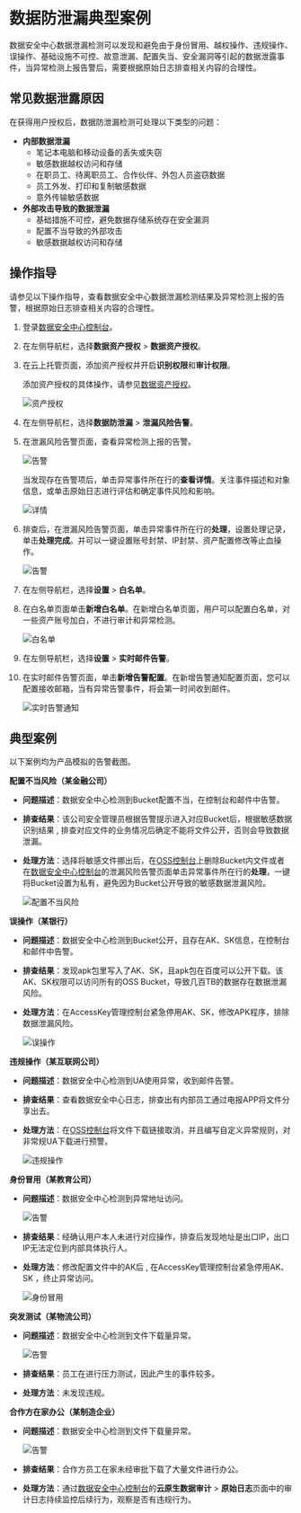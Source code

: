 # 数据防泄漏典型案例

数据安全中心数据泄漏检测可以发现和避免由于身份冒用、越权操作、违规操作、误操作、基础设施不可控、故意泄漏、配置失当、安全漏洞等引起的数据泄露事件，当异常检测上报告警后，需要根据原始日志排查相关内容的合理性。

## 常见数据泄露原因

在获得用户授权后，数据防泄漏检测可处理以下类型的问题：

-   **内部数据泄漏**
    -   笔记本电脑和移动设备的丢失或失窃
    -   敏感数据越权访问和存储
    -   在职员工、待离职员工、合作伙伴、外包人员盗窃数据
    -   员工外发、打印和复制敏感数据
    -   意外传输敏感数据
-   **外部攻击导致的数据泄漏**
    -   基础措施不可控，避免数据存储系统存在安全漏洞
    -   配置不当导致的外部攻击
    -   敏感数据越权访问和存储

## 操作指导

请参见以下操作指导，查看数据安全中心数据泄漏检测结果及异常检测上报的告警，根据原始日志排查相关内容的合理性。

1.  登录[数据安全中心控制台](https://yundun.console.aliyun.com/?p=sddp#/overview)。
2.  在左侧导航栏，选择**数据资产授权** \> **数据资产授权**。
3.  在云上托管页面，添加资产授权并开启**识别权限**和**审计权限**。

    添加资产授权的具体操作，请参见[数据资产授权](/intl.zh-CN/用户指南/数据资产授权.md)。

    ![资产授权](https://static-aliyun-doc.oss-accelerate.aliyuncs.com/assets/img/zh-CN/0861102261/p277516.png)

4.  在左侧导航栏，选择**数据防泄漏** \> **泄漏风险告警**。
5.  在泄漏风险告警页面，查看异常检测上报的告警。

    ![告警](https://static-aliyun-doc.oss-accelerate.aliyuncs.com/assets/img/zh-CN/0861102261/p277517.png)

    当发现存在告警项后，单击异常事件所在行的**查看详情**。关注事件描述和对象信息，或单击原始日志进行评估和确定事件风险和影响。

    ![详情](https://static-aliyun-doc.oss-accelerate.aliyuncs.com/assets/img/zh-CN/0861102261/p277533.png)

6.  排查后，在泄漏风险告警页面，单击异常事件所在行的**处理**，设置处理记录，单击**处理完成**。并可以一键设置账号封禁、IP封禁、资产配置修改等止血操作。

    ![告警](https://static-aliyun-doc.oss-accelerate.aliyuncs.com/assets/img/zh-CN/0861102261/p277618.png)

7.  在左侧导航栏，选择**设置** \> **白名单**。
8.  在白名单页面单击**新增白名单**。在新增白名单页面，用户可以配置白名单，对一些资产账号加白，不进行审计和异常检测。

    ![白名单](https://static-aliyun-doc.oss-accelerate.aliyuncs.com/assets/img/zh-CN/0861102261/p277592.png)

9.  在左侧导航栏，选择**设置** \> **实时邮件告警**。
10. 在实时邮件告警页面，单击**新增告警配置**。在新增告警通知配置页面，您可以配置接收邮箱，当有异常告警事件，将会第一时间收到邮件。

    ![实时告警通知](https://static-aliyun-doc.oss-accelerate.aliyuncs.com/assets/img/zh-CN/0861102261/p277609.png)


## 典型案例

以下案例均为产品模拟的告警截图。

**配置不当风险（某金融公司）**

-   **问题描述**：数据安全中心检测到Bucket配置不当，在控制台和邮件中告警。
-   **排查结果**：该公司安全管理员根据告警提示进入对应Bucket后，根据敏感数据识别结果 , 排查对应文件的业务情况后确定不能将文件公开，否则会导致数据泄漏。
-   **处理方法**：选择将敏感文件挪出后，在[OSS控制台](https://oss.console.aliyun.com/overview)上删除Bucket内文件或者在[数据安全中心控制台](https://yundun.console.aliyun.com/?p=sddp#/overview)的泄漏风险告警页面单击异常事件所在行的**处理**，一键将Bucket设置为私有，避免因为Bucket公开导致的敏感数据泄漏风险。

    ![配置不当风险](https://static-aliyun-doc.oss-accelerate.aliyuncs.com/assets/img/zh-CN/7854072261/p276712.png)


**误操作（某银行）**

-   **问题描述**：数据安全中心检测到Bucket公开，且存在AK、SK信息，在控制台和邮件中告警。
-   **排查结果**：发现apk包里写入了AK、SK，且apk包在百度可以公开下载。该AK、SK权限可以访问所有的OSS Bucket，导致几百TB的数据存在数据泄漏风险。
-   **处理方法**：在AccessKey管理控制台紧急停用AK、SK，修改APK程序，排除数据泄漏风险。

    ![误操作](https://static-aliyun-doc.oss-accelerate.aliyuncs.com/assets/img/zh-CN/9471830261/p271547.png)


**违规操作（某互联网公司）**

-   **问题描述**：数据安全中心检测到UA使用异常，收到邮件告警。
-   **排查结果**：查看数据安全中心日志，排查出有内部员工通过电报APP将文件分享出去。
-   **处理方法**：在[OSS控制台](https://oss.console.aliyun.com/overview)将文件下载链接取消，并且编写自定义异常规则，对非常规UA下载进行预警。

    ![违规操作](https://static-aliyun-doc.oss-accelerate.aliyuncs.com/assets/img/zh-CN/9471830261/p271552.png)


**身份冒用（某教育公司）**

-   **问题描述**：数据安全中心检测到异常地址访问。

    ![告警](https://static-aliyun-doc.oss-accelerate.aliyuncs.com/assets/img/zh-CN/1861102261/p276798.png)

-   **排查结果**：经确认用户本人未进行对应操作，排查后发现地址是出口IP，出口IP无法定位到内部具体执行人。
-   **处理方法**：修改配置文件中的AK后 , 在AccessKey管理控制台紧急停用AK、SK ，终止异常访问。

    ![身份冒用](https://static-aliyun-doc.oss-accelerate.aliyuncs.com/assets/img/zh-CN/9471830261/p271587.png)


**突发测试（某物流公司）**

-   **问题描述**：数据安全中心检测到文件下载量异常。

    ![告警](https://static-aliyun-doc.oss-accelerate.aliyuncs.com/assets/img/zh-CN/1861102261/p276796.png)

-   **排查结果**：员工在进行压力测试，因此产生的事件较多。
-   **处理方法**：未发现违规。

**合作方在家办公（某制造企业）**

-   **问题描述**：数据安全中心检测到文件下载量异常。

    ![告警](https://static-aliyun-doc.oss-accelerate.aliyuncs.com/assets/img/zh-CN/1861102261/p276797.png)

-   **排查结果**：合作方员工在家未经审批下载了大量文件进行办公。
-   **处理方法**：通过[数据安全中心控制台](https://yundun.console.aliyun.com/?p=sddp#/overview)的**云原生数据审计** \> **原始日志**页面中的审计日志持续监控后续行为，观察是否有违规行为。

